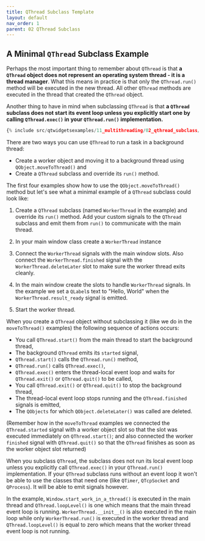 ```yaml
---
title: QThread Subclass Template
layout: default
nav_order: 1
parent: 02 QThread Subclass
---
```


## A Minimal `QThread` Subclass Example

Perhaps the most important thing to remember about `QThread` is that **a `QThread` object does not represent an operating system thread - it is a thread manager**. What this means in practice is that only the `QThread.run()` method will be executed in the new thread. All other `QThread` methods are executed in the thread that created the `QThread` object.

Another thing to have in mind when subclassing `QThread` is that **a `QThread` subclass does not start its event loop unless you explicitly start one by calling `QThread.exec()` in your `QThread.run()` implementation.**

```python
{% include src/qtwidgetsexamples/11_multithreading/02_qthread_subclass/01_qthreadsubclass_template.py %}
```

There are two ways you can use `QThread` to run a task in a background thread:

- Create a worker object and moving it to a background thread using `QObject.moveToThread()` and
- Create a `QThread` subclass and override its `run()` method.

The first four examples show how to use the `QObject.moveToThread()` method but let's see what a minimal example of a `QThread` subclass could look like:

1. Create a `QThread` subclass (named `WorkerThread` in the example) and override its `run()` method. Add your custom signals to the `QThread` subclass and emit them from `run()` to communicate with the main thread.

2. In your main window class create a `WorkerThread` instance

3. Connect the `WorkerThread` signals with the main window slots. Also connect the `WorkerThread.finished` signal with the `WorkerThread.deleteLater` slot to make sure the worker thread exits cleanly.

4. In the main window create the slots to handle `WorkerThread` signals. In the example we set a `QLabel`s text to "Hello, World" when the `WorkerThread.result_ready` signal is emitted.

5. Start the worker thread.

When you create a `QThread` object without subclassing it (like we do in the `moveToThread()` examples) the following sequence of actions occurs:

- You call `QThread.start()` from the main thread to start the background thread,
- The background `QThread` emits its `started` signal,
- `QThread.start()` calls the `QThread.run()` method,
- `QThread.run()` calls `QThread.exec()`,
- `QThread.exec()` enters the thread-local event loop and waits for `QThread.exit()` or `QThread.quit()` to be called,
- You call `QThread.exit()` or `QThread.quit()` to stop the background thread,
- The thread-local event loop stops running and the `QThread.finished` signals is emitted,
- The `QObjects` for which `QObject.deleteLater()` was called are deleted.

(Remember how in the `moveToThread` examples we connected the `QThread.started` signal with a worker object slot so that the slot was executed immediately on `QThread.start()`; and also connected the worker `finished` signal with `QThread.quit()` so that the `QThread` finishes as soon as the worker object slot returned)

When you subclass `QThread`, the subclass does not run its local event loop unless you explicitly call `QThread.exec()` in your `QThread.run()` implementation. If your `QThread` subclass runs without an event loop it won't be able to use the classes that need one (like `QTimer`, `QTcpSocket` and `QProcess`). It will be able to emit signals however.

In the example, `Window.start_work_in_a_thread()` is executed in the main thread and `QThread.loopLevel()` is one which means that the main thread event loop is running. `WorkerThread.__init__()` is also executed in the main loop while only `WorkerThread.run()` is executed in the worker thread and `QThread.loopLevel()` is equal to zero which means that the worker thread event loop is not running.